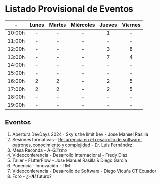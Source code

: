 # Listado Provisional de Eventos

<div align=center>

|-|Lunes|Martes|Miércoles|Jueves|Viernes|
|-|:-:|:-:|:-:|:-:|:-:|
|10:00h|-|-|-|1|-|
|11:00h|-|-|-|-|-|
|12:00h|-|-|-|3|8|
|13:00h|-|-|-|7|4|
|14:00h|-|-|-|-|-|
|15:00h|-|-|-|-|-|
|16:00h|2|2|-|2|5|
|17:00h|2|2|-|2|5|
|18:00h|-|-|-|-|-|
|19:00h|-|-|-|-|-|

</div>

## Eventos

1. Apertura DevDays 2024 - Sky's the limit Dev - Jose Manuel Rasilla
2. Sesiones formativas - [Recurrencia en el desarrollo de software: patrones, conocimiento y complejidad](recurrenciaDevSw.md) - Dr. Luis Fernández
3. Mesa Redonda - A-*Gilismo*
4. Videoconferencia - Desarrollo Internacional - Fredy Diaz
5. Taller - FlutterFlow - Jose Manuel Rasilla & Diego García
6. Ponencia - Innovación - TIM 
7. Videoconferencia - Desarrollo de Software - Diego Vicuña CT Ecuador
8. Foro - ¿H***AI*** futuro?
